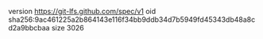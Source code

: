 version https://git-lfs.github.com/spec/v1
oid sha256:9ac461225a2b864143e116f34bb9ddb34d7b5949fd45343db48a8cd2a9bbcbaa
size 3026
